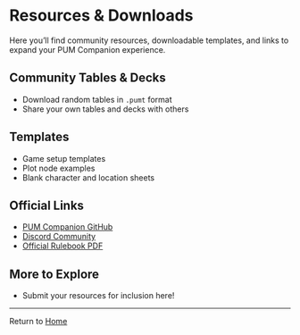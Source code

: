 # Resources & Downloads

Here you’ll find community resources, downloadable templates, and links to expand your PUM Companion experience.

## Community Tables & Decks
- Download random tables in `.pumt` format
- Share your own tables and decks with others

## Templates
- Game setup templates
- Plot node examples
- Blank character and location sheets

## Official Links
- [PUM Companion GitHub](https://github.com/Unfolding-Machines/pumc-wiki-space/)
- [Discord Community](https://discord.gg/your-invite-link)
- [Official Rulebook PDF](../Plot%20Unfolding%20Machine%20ENGLISH%20v8-31.pdf)

## More to Explore
- Submit your resources for inclusion here!

---

Return to [Home](index.md)
